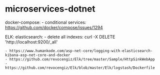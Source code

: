 # microservices-dotnet

docker-compose:
    - conditional services: https://github.com/docker/compose/issues/1294

ELK:
    elasticsearch:
        - delete all indexes: curl -X DELETE 'http://localhost:9200/_all'
        
    - https://www.humankode.com/asp-net-core/logging-with-elasticsearch-kibana-asp-net-core-and-docker
    - https://github.com/revocengiz/Elk/tree/master/Sample/HttpSinkWebApp
    - https://github.com/revocengiz/Elk/blob/master/Elk/logstash/Dockerfile